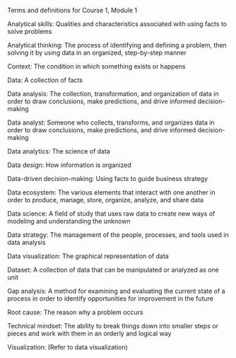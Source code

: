 Terms and definitions for Course 1, Module 1



Analytical skills: Qualities and characteristics associated with using facts to solve problems



Analytical thinking: The process of identifying and defining a problem, then solving it by using data in an organized, step-by-step manner



Context: The condition in which something exists or happens



Data: A collection of facts



Data analysis: The collection, transformation, and organization of data in order to draw conclusions, make predictions, and drive informed decision-making



Data analyst: Someone who collects, transforms, and organizes data in order to draw conclusions, make predictions, and drive informed decision-making



Data analytics: The science of data



Data design: How information is organized



Data-driven decision-making: Using facts to guide business strategy



Data ecosystem: The various elements that interact with one another in order to produce, manage, store, organize, analyze, and share data



Data science: A field of study that uses raw data to create new ways of modeling and understanding the unknown 



Data strategy: The management of the people, processes, and tools used in data analysis



Data visualization: The graphical representation of data



Dataset: A collection of data that can be manipulated or analyzed as one unit 



Gap analysis: A method for examining and evaluating the current state of a process in order to identify opportunities for improvement in the future



Root cause: The reason why a problem occurs



Technical mindset: The ability to break things down into smaller steps or pieces and work with them in an orderly and logical way



Visualization: (Refer to data visualization) 

